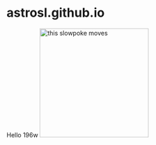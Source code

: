# astrosl.github.io
Hello 196w
<img src="http://i.stack.imgur.com/SBv4T.gif" alt="this slowpoke moves"  width="250" />
